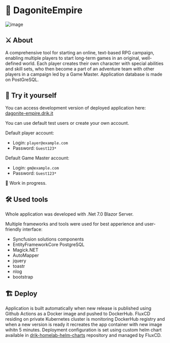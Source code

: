# 👑 DagoniteEmpire
![image](https://github.com/KrystianKempski/DagoniteEmpire/assets/19647553/36e5a213-fd3d-4849-bae7-826be70e2f0f)

## ⚔️ About
A comprehensive tool for starting an online, text-based RPG campaign, enabling multiple players to start long-term games in an original, well-defined world. Each player creates their own character with special abilities and skill sets, who then become a part of an adventure team with other players in a campaign led by a Game Master. 
Application database is made on PostGreSQL.

## 🎲 Try it yourself
You can access development version of deployed application here:
[dagonite-empire.drik.it](https://dagonite-empire.drik.it)

You can use default test users or create your own account.

Default player account:
  - Login: `player@example.com`
  - Password: `Guest123*`

Default Game Master account:
  - Login: `gm@example.com`
  - Password: `Guest123*`

🚧 Work in progress.

## 🛠️ Used tools  
Whole application was developed with .Net 7.0 Blazor Server.

Multiple frameworks and tools were used for best apperience and user-friendly interface:
  - Syncfusion solutions components
  - EntityFrameworkCore PostgreSQL
  - Magick.NET
  - AutoMapper
  - jquery
  - toastr
  - nlog
  - bootstrap

## 🏗️ Deploy
Application is built automatically when new release is published using Github Actions as a Docker image and pushed to DockerHub. FluxCD residing on private Kubernetes cluster is monitoring DockerHub registry and when a new version is ready it recreates the app container with new image wihitn 5 minutes. Deployment configuration is set using custom helm chart available in [drik-homelab-helm-charts](https://github.com/drikqlis/drik-homelab-helm-charts) repository and managed by FluxCD.
 
